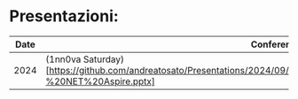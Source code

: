 # Presentazioni:

| Date     | Conference      |
| ------------- | ------------- |
|    2024   | (1nn0va Saturday)[https://github.com/andreatosato/Presentations/2024/09/28/blob/main/1nn0va%20Saturday%202024%20-%20NET%20Aspire.pptx] |